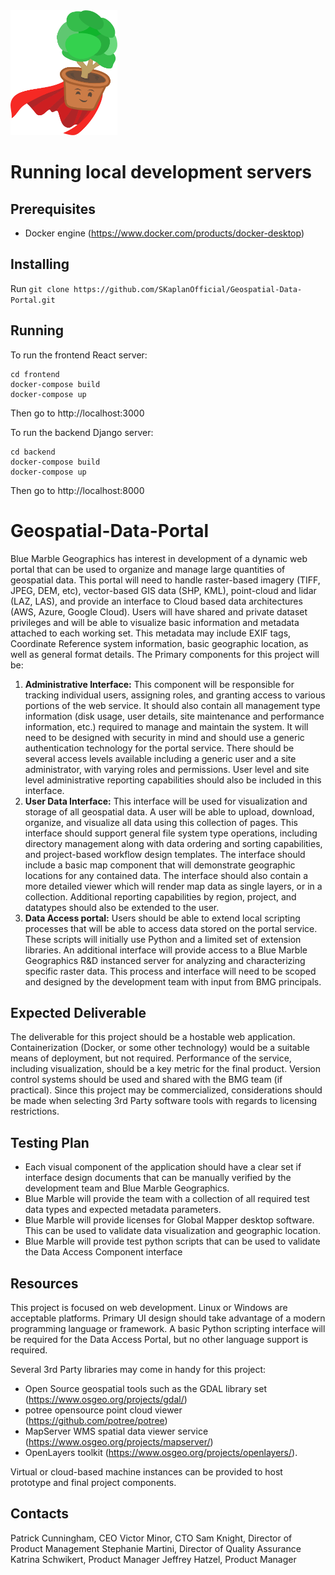 <img src="./TeamUndershrub_Logo.png" alt="Team Undershrub Logo" height="200"/>

# Running local development servers
## Prerequisites
- Docker engine (https://www.docker.com/products/docker-desktop)

## Installing
Run `git clone https://github.com/SKaplanOfficial/Geospatial-Data-Portal.git`

## Running
To run the frontend React server:
```
cd frontend
docker-compose build
docker-compose up
```
Then go to http://localhost:3000

To run the backend Django server:
```
cd backend
docker-compose build
docker-compose up
```
Then go to http://localhost:8000

# Geospatial-Data-Portal
Blue Marble Geographics has interest in development of a dynamic web portal that can be used to organize and manage large quantities of geospatial data. This portal will need to handle raster-based imagery (TIFF, JPEG, DEM, etc), vector-based GIS data (SHP, KML), point-cloud and lidar (LAZ, LAS), and provide an interface to Cloud based data architectures (AWS, Azure, Google Cloud). Users will have shared and private dataset privileges and will be able to visualize basic information and metadata attached to each working set. This metadata may include EXIF tags, Coordinate Reference system information, basic geographic location, as well as general format details.   The Primary components for this project will be: 

1. **Administrative Interface:** This component will be responsible for tracking individual users, assigning roles, and granting access to various portions of the web service. It should also contain all management type information (disk usage, user details, site maintenance and performance information, etc.) required to manage and maintain the system. It will need to be designed with security in mind and should use a generic authentication technology for the portal service. There should be several access levels available including a generic user and a site administrator, with varying roles and permissions. User level and site level administrative reporting capabilities should also be included in this interface.
2. **User Data Interface:** This interface will be used for visualization and storage of all geospatial data. A user will be able to upload, download, organize, and visualize all data using this collection of pages. This interface should support general file system type operations, including directory management along with data ordering and sorting capabilities, and project-based workflow design templates. The interface should include a basic map component that will demonstrate geographic locations for any contained data. The interface should also contain a more detailed viewer which will render map data as single layers, or in a collection. Additional reporting capabilities by region, project, and datatypes should also be extended to the user.
3. **Data Access portal:** Users should be able to extend local scripting processes that will be able to access data stored on the portal service. These scripts will initially use Python and a limited set of extension libraries. An additional interface will provide access to a Blue Marble Geographics R&D instanced server for analyzing and characterizing specific raster data. This process and interface will need to be scoped and designed by the development team with input from BMG principals.

## Expected Deliverable
The deliverable for this project should be a hostable web application. Containerization (Docker, or some other technology) would be a suitable means of deployment, but not required. Performance of the service, including visualization, should be a key metric for the final product. Version control systems should be used and shared with the BMG team (if practical). Since this project may be commercialized, considerations should be made when selecting 3rd Party software tools with regards to licensing restrictions. 

## Testing Plan
- Each visual component of the application should have a clear set if interface design documents that can be manually verified by the development team and Blue Marble Geographics.
- Blue Marble will provide the team with a collection of all required test data types and expected metadata parameters.
- Blue Marble will provide licenses for Global Mapper desktop software. This can be used to validate data visualization and geographic location.
- Blue Marble will provide test python scripts that can be used to validate the Data Access Component interface

## Resources
This project is focused on web development. Linux or Windows are acceptable platforms. Primary UI design should take advantage of a modern programming language or framework. A basic Python scripting interface will be required for the Data Access Portal, but no other language support is required. 

Several 3rd Party libraries may come in handy for this project:
- Open Source geospatial tools such as the GDAL library set (https://www.osgeo.org/projects/gdal/)
- potree opensource point cloud viewer (https://github.com/potree/potree)
- MapServer WMS spatial data viewer service (https://www.osgeo.org/projects/mapserver/)
- OpenLayers toolkit (https://www.osgeo.org/projects/openlayers/).

Virtual or cloud-based machine instances can be provided to host prototype and final project components.

## Contacts
Patrick Cunningham, CEO 
Victor Minor, CTO 
Sam Knight, Director of Product Management
Stephanie Martini, Director of Quality Assurance
Katrina Schwikert, Product Manager 
Jeffrey Hatzel, Product Manager  
